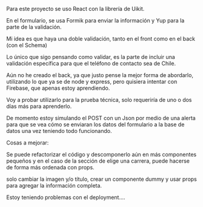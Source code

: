 Para este proyecto se uso React con la librería
de Uikit.

En el formulario, se usa Formik para enviar la 
información y Yup para la parte de la 
validación.

Mi idea es que haya una doble validación, tanto
en el front como en el back (con el Schema)

Lo único que sigo pensando como validar, es la 
parte de incluir una validación específica para
que el teléfono de contacto sea de Chile. 

Aún no he creado el back, ya que justo pense
la mejor forma de abordarlo, utilizando lo que 
ya se de node y express, pero quisiera intentar
con Firebase, que apenas estoy aprendiendo.

Voy a probar utilizarlo para la prueba técnica,
solo requeriría de uno o dos días más para 
aprenderlo.

De momento estoy simulando el POST con un Json
por medio de una alerta para que se vea cómo
se enviaran los datos del formulario a la base 
de datos una vez teniendo todo funcionando.

Cosas a mejorar: 

Se puede refactorizar el código y descomponerlo
aún en más componentes pequeños y en el caso de
la sección de elige una carrera, puede hacerse
de forma más ordenada con props.
 
solo cambiar la imagen y/o título, 
crear un componente dummy y usar
props para agregar la información completa.
 
Estoy teniendo problemas con el deployment....
